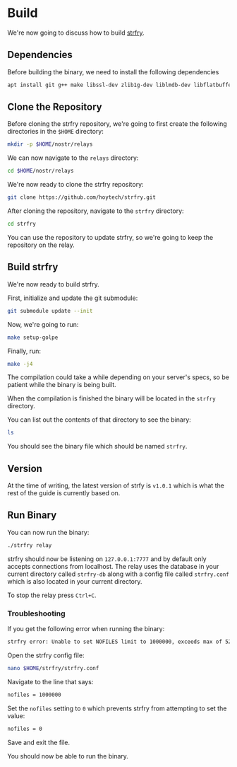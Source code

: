 # Build

We're now going to discuss how to build [strfry](https://github.com/hoytech/strfry "strfry").

## Dependencies

Before building the binary, we need to install the following dependencies

```bash
apt install git g++ make libssl-dev zlib1g-dev liblmdb-dev libflatbuffers-dev libsecp256k1-dev libzstd-dev
```

## Clone the Repository

Before cloning the strfry repository, we're going to first create the following directories in the `$HOME` directory:

```bash
mkdir -p $HOME/nostr/relays
```

We can now navigate to the `relays` directory:

```bash
cd $HOME/nostr/relays
```

We're now ready to clone the strfry repository:

```bash
git clone https://github.com/hoytech/strfry.git
```

After cloning the repository, navigate to the `strfry` directory:

```bash
cd strfry
```

You can use the repository to update strfry, so we're going to keep the repository on the relay.

## Build strfry

We're now ready to build strfry.

First, initialize and update the git submodule:

```bash
git submodule update --init
```

Now, we're going to run:

```bash
make setup-golpe
```

Finally, run:

```bash
make -j4
```

The compilation could take a while depending on your server's specs, so be patient while the binary is being built.

When the compilation is finished the binary will be located in the `strfry` directory.

You can list out the contents of that directory to see the binary:

```bash
ls
```

You should see the binary file which should be named `strfry`.

## Version

At the time of writing, the latest version of strfy is `v1.0.1` which is what the rest of the guide is currently based on.

## Run Binary

You can now run the binary:

```bash
./strfry relay
```

strfry should now be listening on `127.0.0.1:7777` and by default only accepts connections from localhost. The relay uses the database in your current directory called `strfry-db` along with a config file called `strfry.conf` which is also located in your current directory.

To stop the relay press `Ctrl+C`.

### Troubleshooting

If you get the following error when running the binary:

```bash
strfry error: Unable to set NOFILES limit to 1000000, exceeds max of 524288
```

Open the strfry config file:

```bash
nano $HOME/strfry/strfry.conf
```

Navigate to the line that says:

```bash
nofiles = 1000000
```

Set the `nofiles` setting to `0` which prevents strfry from attempting to set the value:

```bash
nofiles = 0
```

Save and exit the file.

You should now be able to run the binary.
